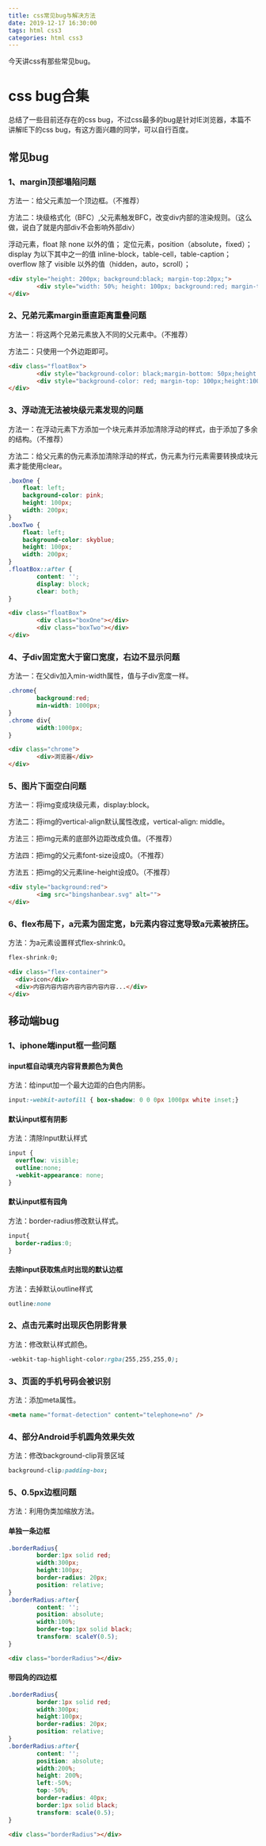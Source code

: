 ```yaml
---
title: css常见bug与解决方法 
date: 2019-12-17 16:30:00
tags: html css3
categories: html css3
---
```


今天讲css有那些常见bug。

<!--more-->

# css bug合集

总结了一些目前还存在的css bug，不过css最多的bug是针对IE浏览器，本篇不讲解IE下的css bug，有这方面兴趣的同学，可以自行百度。

## 常见bug

### 1、margin顶部塌陷问题

方法一：给父元素加一个顶边框。（不推荐）

方法二：块级格式化（BFC）,父元素触发BFC，改变div内部的渲染规则。（这么做，说白了就是内部div不会影响外部div）

浮动元素，float 除 none 以外的值； 
定位元素，position（absolute，fixed）； 
display 为以下其中之一的值 inline-block，table-cell，table-caption； 
overflow 除了 visible 以外的值（hidden，auto，scroll）；

```html
<div style="height: 200px; background:black; margin-top:20px;">
		<div style="width: 50%; height: 100px; background:red; margin-top:50px;">
</div>
```

### 2、兄弟元素margin垂直距离重叠问题

方法一：将这两个兄弟元素放入不同的父元素中。（不推荐）

方法二：只使用一个外边距即可。

```html
<div class="floatBox">
		<div style="background-color: black;margin-bottom: 50px;height:100px;"></div>
		<div style="background-color: red; margin-top: 100px;height:100px;"></div>
</div>
```

### 3、浮动流无法被块级元素发现的问题

方法一：在浮动元素下方添加一个块元素并添加清除浮动的样式，由于添加了多余的结构。（不推荐）

方法二：给父元素的伪元素添加清除浮动的样式，伪元素为行元素需要转换成块元素才能使用clear。

```css
.boxOne {
	float: left;
	background-color: pink;
	height: 100px;
	width: 200px;
}
.boxTwo {
	float: left;
	background-color: skyblue;
	height: 100px;
	width: 200px;
}
.floatBox::after {
		content: '';
		display: block;
		clear: both;
}
```

```html
<div class="floatBox">
		<div class="boxOne"></div>
		<div class="boxTwo"></div>
</div>
```

### 4、子div固定宽大于窗口宽度，右边不显示问题

方法一：在父div加入min-width属性，值与子div宽度一样。

```css
.chrome{
		background:red;
		min-width: 1000px;
}
.chrome div{
		width:1000px;
}
```

```html
<div class="chrome">
		<div>浏览器</div>
</div>
```

### 5、图片下面空白问题

方法一：将img变成块级元素，display:block。

方法二：将img的vertical-align默认属性改成，vertical-align: middle。

方法三：把img元素的底部外边距改成负值。（不推荐）

方法四：把img的父元素font-size设成0。（不推荐）

方法五：把img的父元素line-height设成0。（不推荐）

```html
<div style="background:red">
		<img src="bingshanbear.svg" alt="">
</div>
```

### 6、flex布局下，a元素为固定宽，b元素内容过宽导致a元素被挤压。

方法：为a元素设置样式flex-shrink:0。

```css
flex-shrink:0;
```

```html
<div class="flex-container">
  <div>icon</div>
  <div>内容内容内容内容内容内容内容...</div>
</div>
```



## 移动端bug

### 1、iphone端input框一些问题

#### input框自动填充内容背景颜色为黄色

方法：给input加一个最大边距的白色内阴影。

```css
input:-webkit-autofill { box-shadow: 0 0 0px 1000px white inset;}
```

#### 默认input框有阴影

方法：清除Input默认样式

```css
input {
  overflow: visible;
  outline:none;
  -webkit-appearance: none;
}
```

#### 默认input框有园角

方法：border-radius修改默认样式。

```css
input{
  border-radius:0;      
}
```

#### 去除input获取焦点时出现的默认边框

方法：去掉默认outline样式

```css
outline:none
```

### 2、点击元素时出现灰色阴影背景

方法：修改默认样式颜色。

```css
-webkit-tap-highlight-color:rgba(255,255,255,0);
```

### 3、页面的手机号码会被识别

方法：添加meta属性。

```html
<meta name="format-detection" content="telephone=no" />
```

### 4、部分Android手机圆角效果失效

方法：修改background-clip背景区域

```css
background-clip:padding-box;
```

### 5、0.5px边框问题

方法：利用伪类加缩放方法。

#### 单独一条边框

```css
.borderRadius{
		border:1px solid red;
		width:300px;
		height:100px;
		border-radius: 20px;
		position: relative;
}
.borderRadius:after{
		content: '';
		position: absolute;
		width:100%;
		border-top:1px solid black;
		transform: scaleY(0.5);
}
```

```html
<div class="borderRadius"></div>
```

#### 带园角的四边框
```css
.borderRadius{
		border:1px solid red;
		width:300px;
		height:100px;
		border-radius: 20px;
		position: relative;
}
.borderRadius:after{
		content: '';
		position: absolute;
		width:200%;
		height: 200%;
		left:-50%;
		top:-50%;
		border-radius: 40px;
		border:1px solid black;
		transform: scale(0.5);
}
```
```html
<div class="borderRadius"></div>
```